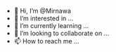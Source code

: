 - 👋 Hi, I’m @Mirnawa
- 👀 I’m interested in ...
- 🌱 I’m currently learning ...
- 💞️ I’m looking to collaborate on ...
- 📫 How to reach me ...

<!---
Mirnawa/Mirnawa is a ✨ special ✨ repository because its `README.md` (this file) appears on your GitHub profile.
You can click the Preview link to take a look at your changes.
--->
